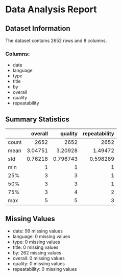 # Data Analysis Report

## Dataset Information

The dataset contains 2652 rows and 8 columns.

### Columns:

- date
- language
- type
- title
- by
- overall
- quality
- repeatability

## Summary Statistics

|       |    overall |     quality |   repeatability |
|:------|-----------:|------------:|----------------:|
| count | 2652       | 2652        |     2652        |
| mean  |    3.04751 |    3.20928  |        1.49472  |
| std   |    0.76218 |    0.796743 |        0.598289 |
| min   |    1       |    1        |        1        |
| 25%   |    3       |    3        |        1        |
| 50%   |    3       |    3        |        1        |
| 75%   |    3       |    4        |        2        |
| max   |    5       |    5        |        3        |

## Missing Values

- date: 99 missing values
- language: 0 missing values
- type: 0 missing values
- title: 0 missing values
- by: 262 missing values
- overall: 0 missing values
- quality: 0 missing values
- repeatability: 0 missing values
